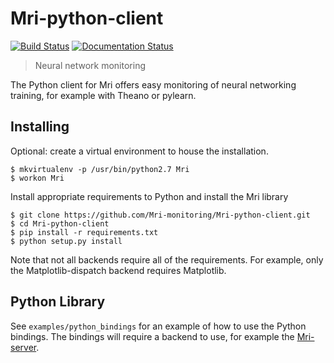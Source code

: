 Mri-python-client
========
[![Build Status](https://travis-ci.org/Mri-monitoring/Mri-python-client.svg?branch=master)](https://travis-ci.org/Mri-monitoring/Mri-python-client)
[![Documentation Status](https://readthedocs.org/projects/mri-client-python/badge/?version=latest)](https://readthedocs.org/projects/mri-client-python/?badge=latest)

> Neural network monitoring

The Python client for Mri offers easy monitoring of neural networking training, for example with Theano or pylearn.

## Installing

Optional: create a virtual environment to house the installation.

```
$ mkvirtualenv -p /usr/bin/python2.7 Mri
$ workon Mri
```

Install appropriate requirements to Python and install the Mri library
```
$ git clone https://github.com/Mri-monitoring/Mri-python-client.git 
$ cd Mri-python-client
$ pip install -r requirements.txt
$ python setup.py install
```

Note that not all backends require all of the requirements. For example, only the Matplotlib-dispatch backend requires Matplotlib.

## Python Library
See `examples/python_bindings` for an example of how to use the Python bindings. The bindings will require a backend to use, for example the [Mri-server](https://github.com/Mri-monitoring/Mri-server).
